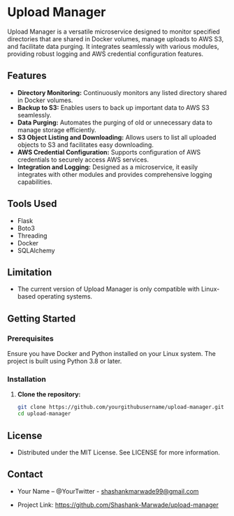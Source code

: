# Upload Manager

Upload Manager is a versatile microservice designed to monitor specified directories that are shared in Docker volumes, manage uploads to AWS S3, and facilitate data purging. It integrates seamlessly with various modules, providing robust logging and AWS credential configuration features.

## Features

- **Directory Monitoring:** Continuously monitors any listed directory shared in Docker volumes.
- **Backup to S3:** Enables users to back up important data to AWS S3 seamlessly.
- **Data Purging:** Automates the purging of old or unnecessary data to manage storage efficiently.
- **S3 Object Listing and Downloading:** Allows users to list all uploaded objects to S3 and facilitates easy downloading.
- **AWS Credential Configuration:** Supports configuration of AWS credentials to securely access AWS services.
- **Integration and Logging:** Designed as a microservice, it easily integrates with other modules and provides comprehensive logging capabilities.

## Tools Used

- Flask
- Boto3
- Threading
- Docker
- SQLAlchemy

## Limitation

- The current version of Upload Manager is only compatible with Linux-based operating systems.

## Getting Started

### Prerequisites

Ensure you have Docker and Python installed on your Linux system. The project is built using Python 3.8 or later.

### Installation

1. **Clone the repository:**
   ```bash
   git clone https://github.com/yourgithubusername/upload-manager.git
   cd upload-manager
## License
- Distributed under the MIT License. See LICENSE for more information.

## Contact
- Your Name – @YourTwitter - shashankmarwade99@gmail.com

- Project Link: https://github.com/Shashank-Marwade/upload-manager
